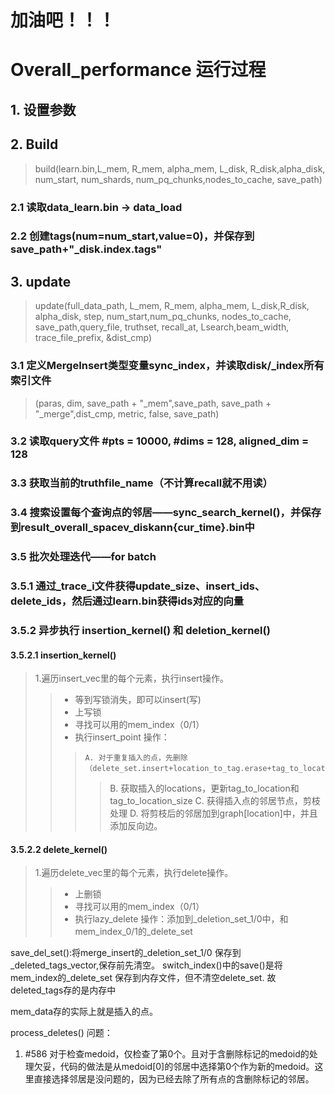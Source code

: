 # 加油吧！！！
# Overall_performance 运行过程
## 1. 设置参数
## 2. Build
> build(learn.bin,L_mem, R_mem, alpha_mem, L_disk, R_disk,alpha_disk, num_start, num_shards, num_pq_chunks,nodes_to_cache, save_path)
### 2.1 读取data_learn.bin -> data_load
### 2.2 创建tags(num=num_start,value=0)，并保存到save_path+"_disk.index.tags"
## 3. update
> update(full_data_path, L_mem, R_mem, alpha_mem, L_disk,R_disk, alpha_disk, step, num_start,num_pq_chunks, nodes_to_cache, save_path,query_file, truthset, recall_at, Lsearch,beam_width, trace_file_prefix, &dist_cmp)
### 3.1 定义MergeInsert类型变量sync_index，并读取disk/_index所有索引文件
> (paras, dim, save_path + "_mem",save_path, save_path + "_merge",dist_cmp, metric, false, save_path)
### 3.2 读取query文件  #pts = 10000, #dims = 128, aligned_dim = 128
### 3.3 获取当前的truthfile_name（不计算recall就不用读）
### 3.4 搜索设置每个查询点的邻居——sync_search_kernel()，并保存到result_overall_spacev_diskann{cur_time}.bin中
### 3.5 批次处理迭代——for batch
### 3.5.1 通过_trace_i文件获得update_size、insert_ids、delete_ids，然后通过learn.bin获得ids对应的向量
### 3.5.2 异步执行 insertion_kernel() 和 deletion_kernel()
#### 3.5.2.1 insertion_kernel()
> 1.遍历insert_vec里的每个元素，执行insert操作。
>>  * 等到写锁消失，即可以insert(写)
>>  * 上写锁
>>  * 寻找可以用的mem_index（0/1）
>>  * 执行insert_point 操作：
>>>     A. 对于重复插入的点，先删除（delete_set.insert+location_to_tag.erase+tag_to_location.erase）
>>>>    B. 获取插入的locations，更新tag_to_location和tag_to_location_size
>>>>    C. 获得插入点的邻居节点，剪枝处理
>>>>    D. 将剪枝后的邻居加到graph[location]中，并且添加反向边。
#### 3.5.2.2 delete_kernel()
> 1.遍历delete_vec里的每个元素，执行delete操作。
>>  * 上删锁
>>  * 寻找可以用的mem_index（0/1）
>>  * 执行lazy_delete 操作：添加到_deletion_set_1/0中，和mem_index_0/1的_delete_set




save_del_set():将merge_insert的_deletion_set_1/0 保存到_deleted_tags_vector,保存前先清空。
switch_index()中的save()是将mem_index的_delete_set 保存到内存文件，但不清空delete_set.
故deleted_tags存的是内存中

mem_data存的实际上就是插入的点。


process_deletes() 问题：
1. #586 对于检查medoid，仅检查了第0个。且对于含删除标记的medoid的处理欠妥，代码的做法是从medoid[0]的邻居中选择第0个作为新的medoid。这里直接选择邻居是没问题的，因为已经去除了所有点的含删除标记的邻居。



